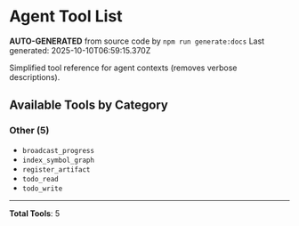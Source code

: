 # Agent Tool List

**AUTO-GENERATED** from source code by `npm run generate:docs`
Last generated: 2025-10-10T06:59:15.370Z

Simplified tool reference for agent contexts (removes verbose descriptions).

## Available Tools by Category

### Other (5)

- `broadcast_progress`
- `index_symbol_graph`
- `register_artifact`
- `todo_read`
- `todo_write`

---

**Total Tools**: 5

